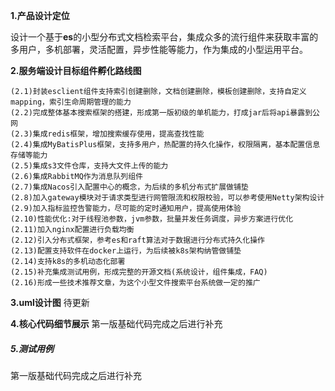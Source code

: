**1.产品设计定位**

设计一个基于**es**的小型分布式文档检索平台，集成众多的流行组件来获取丰富的多用户，多机部署，灵活配置，异步性能等能力，作为集成的小型运用平台。

**2.服务端设计目标组件孵化路线图**

```shell
(2.1)封装esclient组件支持索引创建删除，文档创建删除，模板创建删除，支持自定义mapping，索引生命周期管理的能力
(2.2)完成整体基本搜索框架的搭建，形成第一版初级的单机能力，打成jar后将api暴露到公网
(2.3)集成redis框架，增加搜索缓存使用，提高查找性能
(2.4)集成MyBatisPlus框架，支持多用户，热配置的持久化操作，权限隔离，基本配置信息存储等能力
(2.5)集成s3文件仓库，支持大文件上传的能力
(2.6)集成RabbitMQ作为消息队列组件
(2.7)集成Nacos引入配置中心的概念，为后续的多机分布式扩展做铺垫
(2.8)加入gateway模块对于请求类型进行网管限流和权限校验，可以参考使用Netty架构设计
(2.9)加入指标监控告警能力，尽可能的定时通知用户，提高使用体验
(2.10)性能优化:对于线程池参数，jvm参数，批量并发任务调度，异步方案进行优化
(2.11)加入nginx配置进行负载均衡
(2.12)引入分布式框架，参考es和raft算法对于数据进行分布式持久化操作
(2.13)配置支持软件在docker上运行，为后续被k8s架构纳管做铺垫
(2.14)支持k8s的多机动态化部署
(2.15)补充集成测试用例，形成完整的开源文档(系统设计，组件集成，FAQ)
(2.16)形成一些技术推荐文章，为这个小型文件搜索平台系统做一定的推广
```

**3.uml设计图**
待更新

**4.核心代码细节展示**
第一版基础代码完成之后进行补充

##### 5.测试用例
第一版基础代码完成之后进行补充



